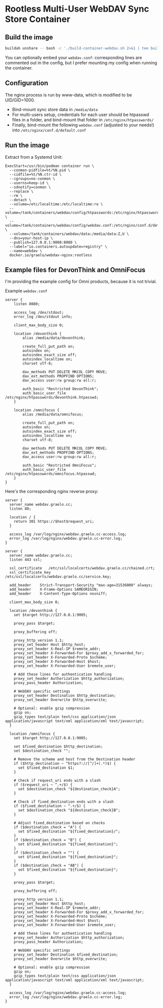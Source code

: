 # Rootless Multi-User WebDAV Sync Store Container

## Build the image

```sh
buildah unshare -- bash -c './build-container-webdav.sh 2>&1 | tee build_log.txt'
```

You can optionally embed your `webdav.conf`: corresponding lines are commented
out in the config, but I prefer mounting my config when running the container.

## Configuration

The nginx process is run by www-data, which is modified to be UID/GID=1000.

- Bind-mount sync store data in `/media/data`
- For multi-users setup, credentials for each user should be htpasswd files in
  a folder, and bind-mount that folder in `/etc/nginx/htpasswords/`
- Finally, bind-mount the following `webdav.conf` (adjusted to your needs!)
  into `/etc/nginx/conf.d/default.conf`

## Run the image

Extract from a Systemd Unit:

```systemd
ExecStart=/usr/bin/podman container run \
  --conmon-pidfile=%t/%N.pid \
  --cidfile=%t/%N.ctr-id \
  --cgroups=no-conmon \
  --userns=keep-id \
  --sdnotify=conmon \
  --replace \
  --rm \
  --detach \
  --volume=/etc/localtime:/etc/localtime:ro \
  --volume=/tank/containers/webdav/config/htpasswords:/etc/nginx/htpasswords:Z,U \
  --volume=/tank/containers/webdav/config/webdav.conf:/etc/nginx/conf.d/default.conf:Z,U \
  --volume=/tank/containers/webdav/data:/media/data:Z,U \
  --dns=your-host-ip \
  --publish=127.0.0.1:9008:8080 \
  --label="io.containers.autoupdate=registry" \
  --name=webdav \
  docker.io/graelo/webdav-nginx:rootless
```

## Example files for DevonThink and OmniFocus

I'm providing the example config for Omni products, because it is not trivial.

Example `webdav.conf`

```nginx
server {
    listen 8080;

    access_log /dev/stdout;
    error_log /dev/stdout info;

    client_max_body_size 0;

    location /devonthink {
        alias /media/data/devonthink;

        create_full_put_path on;
        autoindex on;
        autoindex_exact_size off;
        autoindex_localtime on;
        charset utf-8;

        dav_methods PUT DELETE MKCOL COPY MOVE;
        dav_ext_methods PROPFIND OPTIONS;
        dav_access user:rw group:rw all:r;

        auth_basic "Restricted DevonThink";
        auth_basic_user_file /etc/nginx/htpasswords/devonthink.htpasswd;
    }

    location /omnifocus {
        alias /media/data/omnifocus;

        create_full_put_path on;
        autoindex on;
        autoindex_exact_size off;
        autoindex_localtime on;
        charset utf-8;

        dav_methods PUT DELETE MKCOL COPY MOVE;
        dav_ext_methods PROPFIND OPTIONS;
        dav_access user:rw group:rw all:r;

        auth_basic "Restricted OmniFocus";
        auth_basic_user_file /etc/nginx/htpasswords/omnifocus.htpasswd;
    }
}
```

Here's the corresponding nginx reverse proxy:

```nginx
server {
  server_name webdav.graelo.cc;
  listen 80;

  location / {
    return 301 https://$host$request_uri;
  }

  access_log /var/log/nginx/webdav.graelo.cc-access.log;
  error_log /var/log/nginx/webdav.graelo.cc-error.log;
}

server {
  server_name webdav.graelo.cc;
  listen 443 ssl;

  ssl_certificate   /etc/ssl/localcerts/webdav.graelo.cc/chained.crt;
  ssl_certificate_key /etc/ssl/localcerts/webdav.graelo.cc/service.key;

  add_header    Strict-Transport-Security "max-age=31536000" always;
  add_header    X-Frame-Options SAMEORIGIN;
  add_header    X-Content-Type-Options nosniff;

  client_max_body_size 0;

  location /devonthink {
    set $target http://127.0.0.1:9005;

    proxy_pass $target;

    proxy_buffering off;

    proxy_http_version 1.1;
    proxy_set_header Host $http_host;
    proxy_set_header X-Real-IP $remote_addr;
    proxy_set_header X-Forwarded-For $proxy_add_x_forwarded_for;
    proxy_set_header X-Forwarded-Proto $scheme;
    proxy_set_header X-Forwarded-Host $host;
    proxy_set_header X-Forwarded-User $remote_user;

    # Add these lines for authentication handling
    proxy_set_header Authorization $http_authorization;
    proxy_pass_header Authorization;

    # WebDAV specific settings
    proxy_set_header Destination $http_destination;
    proxy_set_header Overwrite $http_overwrite;

    # Optional: enable gzip compression
    gzip on;
    gzip_types text/plain text/css application/json application/javascript text/xml application/xml text/javascript;
  }

  location /omnifocus {
    set $target http://127.0.0.1:9005;

    set $fixed_destination $http_destination;
    set $destination_check "";

    # Remove the scheme and host from the Destination header
    if ($http_destination ~ ^https?://[^/]+(.*)$) {
      set $fixed_destination $1;
    }

    # Check if request_uri ends with a slash
    if ($request_uri ~ ^.+/$) {
      set $destination_check "${destination_check}A";
    }

    # Check if fixed_destination ends with a slash
    if ($fixed_destination ~ ^.+/$) {
      set $destination_check "${destination_check}B";
    }

    # Adjust fixed_destination based on checks
    if ($destination_check = "A") {
      set $fixed_destination "${fixed_destination}/";
    }
    if ($destination_check = "B") {
      set $fixed_destination "${fixed_destination}";
    }
    if ($destination_check = "") {
      set $fixed_destination "${fixed_destination}";
    }
    if ($destination_check = "AB") {
      set $fixed_destination "${fixed_destination}";
    }

    proxy_pass $target;

    proxy_buffering off;

    proxy_http_version 1.1;
    proxy_set_header Host $http_host;
    proxy_set_header X-Real-IP $remote_addr;
    proxy_set_header X-Forwarded-For $proxy_add_x_forwarded_for;
    proxy_set_header X-Forwarded-Proto $scheme;
    proxy_set_header X-Forwarded-Host $host;
    proxy_set_header X-Forwarded-User $remote_user;

    # Add these lines for authentication handling
    proxy_set_header Authorization $http_authorization;
    proxy_pass_header Authorization;

    # WebDAV specific settings
    proxy_set_header Destination $fixed_destination;
    proxy_set_header Overwrite $http_overwrite;

    # Optional: enable gzip compression
    gzip on;
    gzip_types text/plain text/css application/json application/javascript text/xml application/xml text/javascript;
  }

  access_log /var/log/nginx/webdav.graelo.cc-access.log;
  error_log /var/log/nginx/webdav.graelo.cc-error.log;
}
```
